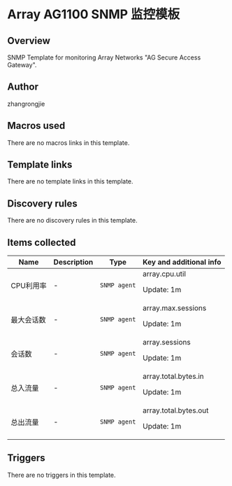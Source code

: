 # Array AG1100 SNMP 监控模板

## Overview

SNMP Template for monitoring Array Networks "AG Secure Access Gateway".



## Author

zhangrongjie

## Macros used

There are no macros links in this template.

## Template links

There are no template links in this template.

## Discovery rules

There are no discovery rules in this template.

## Items collected

|Name|Description|Type|Key and additional info|
|----|-----------|----|----|
|CPU利用率|<p>-</p>|`SNMP agent`|array.cpu.util<p>Update: 1m</p>|
|最大会话数|<p>-</p>|`SNMP agent`|array.max.sessions<p>Update: 1m</p>|
|会话数|<p>-</p>|`SNMP agent`|array.sessions<p>Update: 1m</p>|
|总入流量|<p>-</p>|`SNMP agent`|array.total.bytes.in<p>Update: 1m</p>|
|总出流量|<p>-</p>|`SNMP agent`|array.total.bytes.out<p>Update: 1m</p>|
## Triggers

There are no triggers in this template.

